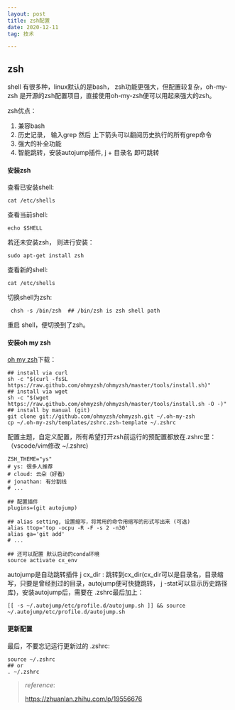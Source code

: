 ```yaml
---
layout: post
title: zsh配置
date: 2020-12-11 
tag: 技术

---
```




## zsh

shell 有很多种，linux默认的是bash， zsh功能更强大，但配置较复杂，oh-my-zsh 是开源的zsh配置项目，直接使用oh-my-zsh便可以用起来强大的zsh。

zsh优点：

1. 兼容bash
2. 历史记录， 输入grep 然后 上下箭头可以翻阅历史执行的所有grep命令
3. 强大的补全功能
4. 智能跳转，安装autojump插件, j + 目录名 即可跳转

#### 安装zsh

查看已安装shell:

`cat /etc/shells`

查看当前shell:

`echo $SHELL`

若还未安装zsh， 则进行安装：

`sudo apt-get install zsh`

查看新的shell:

`cat /etc/shells`

切换shell为zsh:

` chsh -s /bin/zsh  ## /bin/zsh is zsh shell path`

重启 shell，便切换到了zsh。

#### 安装oh my zsh

[oh my zsh](https://ohmyz.sh/)下载：

```shell
## install via curl
sh -c "$(curl -fsSL https://raw.github.com/ohmyzsh/ohmyzsh/master/tools/install.sh)"
## install via wget
sh -c "$(wget https://raw.github.com/ohmyzsh/ohmyzsh/master/tools/install.sh -O -)"
## install by manual (git)
git clone git://github.com/ohmyzsh/ohmyzsh.git ~/.oh-my-zsh 
cp ~/.oh-my-zsh/templates/zshrc.zsh-template ~/.zshrc
```

配置主题，自定义配置，所有希望打开zsh前运行的预配置都放在.zshrc里：（vscode/vim修改 ~/.zshrc)

```shell
ZSH_THEME="ys" 
# ys: 很多人推荐
# cloud: 云朵（好看）
# jonathan: 有分割线
# ...

## 配置插件 
plugins=(git autojump)

## alias setting, 设置缩写，将常用的命令用缩写的形式写出来 (可选)
alias ttop='top -ocpu -R -F -s 2 -n30'
alias ga='git add'
# ...

## 还可以配置 默认启动的conda环境
source activate cx_env
```

autojump是自动跳转插件  j cx_dir : 跳转到cx_dir(cx_dir可以是目录名，目录缩写，只要是曾经到过的目录，autojump便可快捷跳转， j -stat可以显示历史路径库)，安装autojump后，需要在 .zshrc最后加上：

`[[ -s ~/.autojump/etc/profile.d/autojump.sh ]] && source ~/.autojump/etc/profile.d/autojump.sh`



#### 更新配置

最后，不要忘记运行更新过的 .zshrc:

```shell
source ~/.zshrc
## or 
. ~/.zshrc
```



>*reference*:
>
>https://zhuanlan.zhihu.com/p/19556676

##### 

